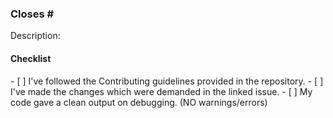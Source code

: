 ### Closes #<number>
<Do NOT delete this template>
Description: <Remove this line and provide a description. The title should be short and relevant.>

#### Checklist
<Put an x between square brackets wherever appropriate>
- [ ] I've followed the Contributing guidelines provided in the repository.
- [ ] I've made the changes which were demanded in the linked issue.
- [ ] My code gave a clean output on debugging. (NO warnings/errors)

